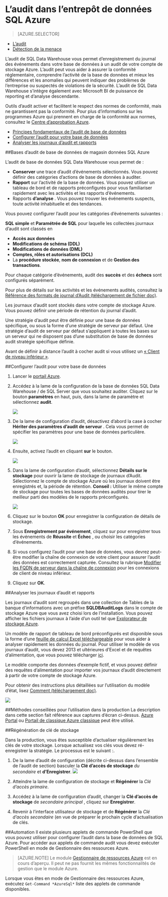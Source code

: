 <properties
   pageTitle="L’audit SQL Azure Data Warehouse | Microsoft Azure"
   description="Mise en route de l’audit dans l’entrepôt de données SQL Azure"
   services="sql-data-warehouse"
   documentationCenter=""
   authors="ronortloff"
   manager="barbkess"
   editor=""/>

<tags
   ms.service="sql-data-warehouse"
   ms.workload="data-management"
   ms.tgt_pltfrm="na"
   ms.devlang="na"
   ms.topic="article"
   ms.date="09/24/2016" 
   ms.author="rortloff;barbkess;sonyama"/>

# <a name="auditing-in-azure-sql-data-warehouse"></a>L’audit dans l’entrepôt de données SQL Azure

> [AZURE.SELECTOR]
- [L’audit](sql-data-warehouse-auditing-overview.md)
- [Détection de la menace](sql-data-warehouse-security-threat-detection.md)

L’audit de SQL Data Warehouse vous permet d’enregistrement du journal des événements dans votre base de données à un audit de votre compte de stockage Azure. L’audit peut vous aider à assurer la conformité réglementaire, comprendre l’activité de la base de données et mieux les différences et les anomalies qui peuvent indiquer des problèmes de l’entreprise ou suspectés de violations de la sécurité. L’audit de SQL Data Warehouse s’intègre également avec Microsoft BI de puissance de reporting et d’analyse descendante.

Outils d’audit activer et facilitent le respect des normes de conformité, mais ne garantissent pas la conformité. Pour plus d’informations sur les programmes Azure qui prennent en charge de la conformité aux normes, consultez le <a href="http://azure.microsoft.com/support/trust-center/compliance/" target="_blank">Centre d’approbation Azure</a>.

+ [Principes fondamentaux de l’audit de base de données]
+ [Configurer l’audit pour votre base de données]
+ [Analyser les journaux d’audit et rapports]

##<a id="subheading-1"></a>Bases d’audit de base de données de magasin données SQL Azure


L’audit de base de données SQL Data Warehouse vous permet de :

- **Conserver** une trace d’audit d’événements sélectionnés. Vous pouvez définir des catégories d’actions de base de données à auditer.
- **Rapport** sur l’activité de la base de données. Vous pouvez utiliser un tableau de bord et de rapports préconfigurés pour vous familiariser rapidement avec les activités et les rapports d’événements.
- Rapports **d’analyse** . Vous pouvez trouver les événements suspects, toute activité inhabituelle et des tendances.

Vous pouvez configurer l’audit pour les catégories d’événements suivantes :

**SQL simple** et **Paramétrée de SQL** pour laquelle les collectées journaux d’audit sont classés en  

- **Accès aux données**
- **Modifications de schéma (DDL)**
- **Modifications de données (DML)**
- **Comptes, rôles et autorisations (DCL)**
- La **procédure stockée**, **nom de connexion** et de **Gestion des transactions**.

Pour chaque catégorie d’événements, audit des **succès** et des **échecs** sont configurés séparément.

Pour plus de détails sur les activités et les événements audités, consultez la <a href="http://go.microsoft.com/fwlink/?LinkId=506733" target="_blank">Référence des formats de journal d’Audit (téléchargement de fichier doc)</a>.

Les journaux d’audit sont stockés dans votre compte de stockage Azure. Vous pouvez définir une période de rétention du journal d’audit.

Une stratégie d’audit peut être définie pour une base de données spécifique, ou sous la forme d’une stratégie de serveur par défaut. Une stratégie d’audit de serveur par défaut s’appliquent à toutes les bases sur un serveur qui ne disposent pas d’une substitution de base de données audit stratégie spécifique définie.

Avant de définir à distance l’audit à cocher audit si vous utilisez un [« Client de niveau inférieur »](sql-data-warehouse-auditing-downlevel-clients.md).


##<a id="subheading-2"></a>Configurer l’audit pour votre base de données

1. Lancer le <a href="https://portal.azure.com" target="_blank">portail Azure</a>.

2. Accédez à la lame de la configuration de la base de données SQL Data Warehouse / de SQL Server que vous souhaitez auditer. Cliquez sur le bouton **paramètres** en haut, puis, dans la lame de paramètre et sélectionnez **audit**.

    ![][1]

3. De la lame de configuration d’audit, désactivez d’abord la case à cocher **Hériter des paramètres d’audit de serveur** . Cela vous permet de spécifier les paramètres pour une base de données particulière.

    ![][2]

4. Ensuite, activez l’audit en cliquant **sur** le bouton.

    ![][3]

5. Dans la lame de configuration d’audit, sélectionnez **Détails sur le stockage** pour ouvrir la lame de stockage de journaux d’Audit. Sélectionnez le compte de stockage Azure où les journaux doivent être enregistrés et, la période de rétention. **Conseil :** Utiliser le même compte de stockage pour toutes les bases de données audités pour tirer le meilleur parti des modèles de le rapports préconfigurés.

    ![][4]

6. Cliquez sur le bouton **OK** pour enregistrer la configuration de détails de stockage.


7. Sous **Enregistrement par événement**, cliquez sur pour enregistrer tous les événements de **Réussite** et **Échec** , ou choisir les catégories d’événements.


8. Si vous configurez l’audit pour une base de données, vous devrez peut-être modifier la chaîne de connexion de votre client pour assurer l’audit des données est correctement capturée. Consultez la rubrique [Modifier les FQDN de serveur dans la chaîne de connexion](sql-data-warehouse-auditing-downlevel-clients.md) pour les connexions de client de niveau inférieur.

9. Cliquez sur **OK**.


##<a id="subheading-3">Analyser les journaux d’audit et rapports</a>

Les journaux d’audit sont regroupés dans une collection de Tables de la banque d’informations avec un préfixe **SQLDBAuditLogs** dans le compte de stockage Azure que vous avez choisi lors de l’installation. Vous pouvez afficher les fichiers journaux à l’aide d’un outil tel que <a href="http://azurestorageexplorer.codeplex.com/" target="_blank">Explorateur de stockage Azure</a>.

Un modèle de rapport de tableau de bord préconfigurés est disponible sous la forme d’une <a href="http://go.microsoft.com/fwlink/?LinkId=403540" target="_blank">feuille de calcul Excel téléchargeable</a> pour vous aider à analyser rapidement les données du journal. Pour utiliser le modèle de vos journaux d’audit, vous devez 2013 et ultérieures d’Excel et de requêtes d’alimentation, que vous pouvez télécharger <a href="http://www.microsoft.com/download/details.aspx?id=39379">ici</a>.

Le modèle comporte des données d’exemple fictif, et vous pouvez définir des requêtes d’alimentation pour importer vos journaux d’audit directement à partir de votre compte de stockage Azure.

Pour obtenir des instructions plus détaillées sur l’utilisation du modèle d’état, lisez <a href="http://go.microsoft.com/fwlink/?LinkId=506731">Comment (téléchargement doc)</a>.

![][5]


##<a id="subheading-4">Méthodes conseillées pour l’utilisation dans la production</a>
La description dans cette section fait référence aux captures d’écran ci-dessus. <a href="https://portal.azure.com" target="_blank">Azure Portal</a> ou <a href= "https://manage.windowsazure.com/" target="_bank">Portail de classique Azure classique</a> peut être utilisé.


##<a id="subheading-5"></a>Régénération de clé de stockage

Dans la production, vous êtes susceptible d’actualiser régulièrement les clés de votre stockage. Lorsque actualisez vos clés vous devez ré-enregistrer la stratégie. Le processus est le suivant :.


1. De la lame d’audit de configuration (décrite ci-dessus dans l’ensemble de l’audit de section) basculer la **Clé d’accès de stockage** *du* *secondaire* et **d’Enregistrer**.
![][4]
2. Atteindre la lame de configuration de stockage et **Régénérer** la *Clé d’accès primaire*.

3. Accédez à la lame de configuration d’audit, changer la **Clé d’accès de stockage** de *secondaire* *principal* , cliquez sur **Enregistrer**.

4. Revenir à l’interface utilisateur de stockage et de **Régénérer** la *Clé d’accès secondaire* (en vue de préparer le prochain cycle d’actualisation de clés.

##<a id="subheading-6"></a>Automation
Il existe plusieurs applets de commande PowerShell que vous pouvez utiliser pour configurer l’audit dans la base de données de SQL Azure. Pour accéder aux applets de commande audit vous devez exécuter PowerShell en mode de Gestionnaire des ressources Azure.

> [AZURE.NOTE] Le module [Gestionnaire de ressources Azure](https://msdn.microsoft.com/library/dn654592.aspx) est en cours d’aperçu. Il peut ne pas fournit les mêmes fonctionnalités de gestion que le module Azure.

Lorsque vous êtes en mode de Gestionnaire des ressources Azure, exécutez `Get-Command *AzureSql*` liste des applets de commande disponibles.


<!--Anchors-->
[Principes fondamentaux de l’audit de base de données]: #subheading-1
[Configurer l’audit pour votre base de données]: #subheading-2
[Analyser les journaux d’audit et rapports]: #subheading-3


<!--Image references-->
[1]: ./media/sql-data-warehouse-auditing-overview/sql-data-warehouse-auditing.png
[2]: ./media/sql-data-warehouse-auditing-overview/sql-data-warehouse-auditing-inherit.png
[3]: ./media/sql-data-warehouse-auditing-overview/sql-data-warehouse-auditing-enable.png
[4]: ./media/sql-data-warehouse-auditing-overview/sql-data-warehouse-auditing-storage-account.png
[5]: ./media/sql-data-warehouse-auditing-overview/sql-data-warehouse-auditing-dashboard.png


<!--Link references-->
